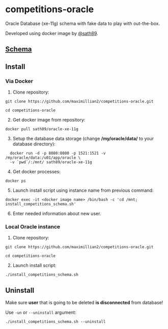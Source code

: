 # competitions-oracle

Oracle Database (xe-11g) schema with fake data to play with out-the-box.

Developed using docker image by [@sath89](https://hub.docker.com/r/sath89/oracle-xe-11g/).

## [Schema](COMPETITIONS_SCHEMA.md)

## Install

### Via Docker
1. Clone repository:

  `git clone https://github.com/maximillian2/competitions-oracle.git`

  `cd competitions-oracle`

2. Get docker image from repository:

  `docker pull sath89/oracle-xe-11g`

3. Setup the database data storage (change __/my/oracle/data/__ to your database directory):

```
  docker run -d -p 8080:8080 -p 1521:1521 -v /my/oracle/data:/u01/app/oracle \
  -v `pwd`/:/mnt/ sath89/oracle-xe-11g
```

4. Get docker processes:

  `docker ps`

5. Launch install script using instance name from previous command:

  `docker exec -it <docker image name> /bin/bash -c 'cd /mnt; install_competitions_schema.sh'`

6. Enter needed information about new user.

### Local Oracle instance

1. Clone repository:

  `git clone https://github.com/maximillian2/competitions-oracle.git`

  `cd competitions-oracle`

2. Launch install script:

  `./install_competitions_schema.sh`


## Uninstall
Make sure __user__ that is going to be deleted __is disconnected__ from database!

Use `-un` or `--uninstall` argument:

`./install_competitions_schema.sh --uninstall`
